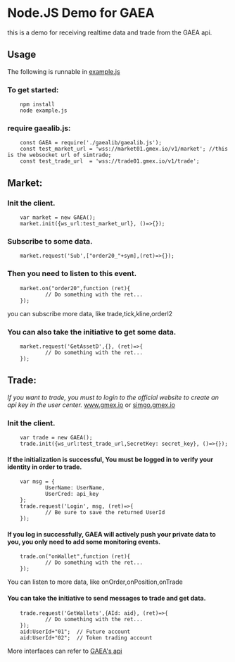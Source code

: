 # Node.JS Demo for GAEA

this is a demo for receiving realtime data and trade from the GAEA api.

## Usage  

   The following is runnable in [example.js](./example.js)

### To get started:
        npm install
        node example.js

### require gaealib.js:
        const GAEA = require('./gaealib/gaealib.js');
        const test_market_url = 'wss://market01.gmex.io/v1/market'; //this is the websocket url of simtrade;
        const test_trade_url  = 'wss://trade01.gmex.io/v1/trade';

## Market:
### Init the client.
        var market = new GAEA();
        market.init({ws_url:test_market_url}, ()=>{});

### Subscribe to some data.
        market.request('Sub',["order20_"+sym],(ret)=>{});

### Then you need to listen to this event.
        market.on("order20",function (ret){
                // Do something with the ret...
        });
   you can subscribe more data, like trade,tick,kline,orderl2

### You can also take the initiative to get some data.
        market.request('GetAssetD',{}, (ret)=>{
                // Do something with the ret...
        });

## Trade:
*If you want to trade, you must to login to the official website to create an api key in the user center.* 
        www.gmex.io or [simgo.gmex.io](simgo.gmex.io)

### Init the client.
        var trade = new GAEA();
        trade.init({ws_url:test_trade_url,SecretKey: secret_key}, ()=>{});

#### If the initialization is successful, You must be logged in to verify your identity in order to trade.
        var msg = {
                UserName: UserName,
                UserCred: api_key
        };
        trade.request('Login', msg, (ret)=>{
                // Be sure to save the returned UserId
        });

#### If you log in successfully, GAEA will actively push your private data to you, you only need to add some monitoring events.
        trade.on("onWallet",function (ret){
                // Do something with the ret...
        });
   You can listen to more data, like onOrder,onPosition,onTrade

#### You can take the initiative to send messages to trade and get data.
        trade.request('GetWallets',{AId: aid}, (ret)=>{
                // Do something with the ret... 
        });
        aid:UserId+"01";  // Future account
        aid:UserId+"02";  // Token trading account
   More interfaces can refer to [GAEA's api](../../WebSocket_API_for_GMEX_v1.md)
